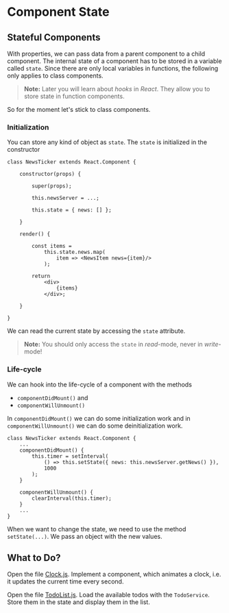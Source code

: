 # Component State

## Stateful Components

With properties, we can pass data from a parent component to a child component.
The internal state of a component has to be stored in a variable called
`state`. Since there are only local variables in functions, the following only
applies to class components.

> **Note:** Later you will learn about *hooks* in *React*. They allow you
> to store state in function components.

So for the moment let's stick to class components.

### Initialization

You can store any kind of object as `state`. The `state` is initialized
in the constructor

```
class NewsTicker extends React.Component {

    constructor(props) {

        super(props);

        this.newsServer = ...;

        this.state = { news: [] };

    }

    render() {

        const items =
            this.state.news.map(
                item => <NewsItem news={item}/>
            );

        return
            <div>
                {items}
            </div>;

    }

}
```

We can read the current state by accessing the `state` attribute.

> **Note:** You should only access the `state` in *read*-mode, never in
> *write*-mode!

### Life-cycle

We can hook into the life-cycle of a component with the methods

- `componentDidMount()` and
- `componentWillUnmount()`

In `componentDidMount()` we can do some initialization work and in
`componentWillUnmount()` we can do some deinitialization work.

```
class NewsTicker extends React.Component {
    ...
    componentDidMount() {
        this.timer = setInterval(
            () => this.setState({ news: this.newsServer.getNews() }),
            1000
        );
    }

    componentWillUnmount() {
        clearInterval(this.timer);
    }
    ...
}
```

When we want to change the state, we need to use the method `setState(...)`.
We pass an object with the new values.

## What to Do?

Open the file [Clock.js](../src/components/Clock.js). Implement a component,
which animates a clock, i.e. it updates the current time every second.

Open the file [TodoList.js](../src/components/TodoList.js). Load the available
todos with the `TodoService`. Store them in the state and display them in
the list.
